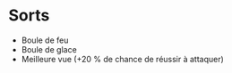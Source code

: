 Sorts
=====
- Boule de feu
- Boule de glace
- Meilleure vue (+20 % de chance de réussir à attaquer)
